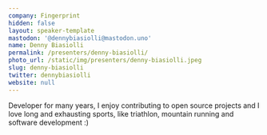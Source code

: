 ```yaml
---
company: Fingerprint
hidden: false
layout: speaker-template
mastodon: '@dennybiasiolli@mastodon.uno'
name: Denny Biasiolli
permalink: /presenters/denny-biasiolli/
photo_url: /static/img/presenters/denny-biasiolli.jpeg
slug: denny-biasiolli
twitter: dennybiasiolli
website: null
---
```


Developer for many years, I enjoy contributing to open source projects and I love long and exhausting sports, like triathlon, mountain running and software development :)
